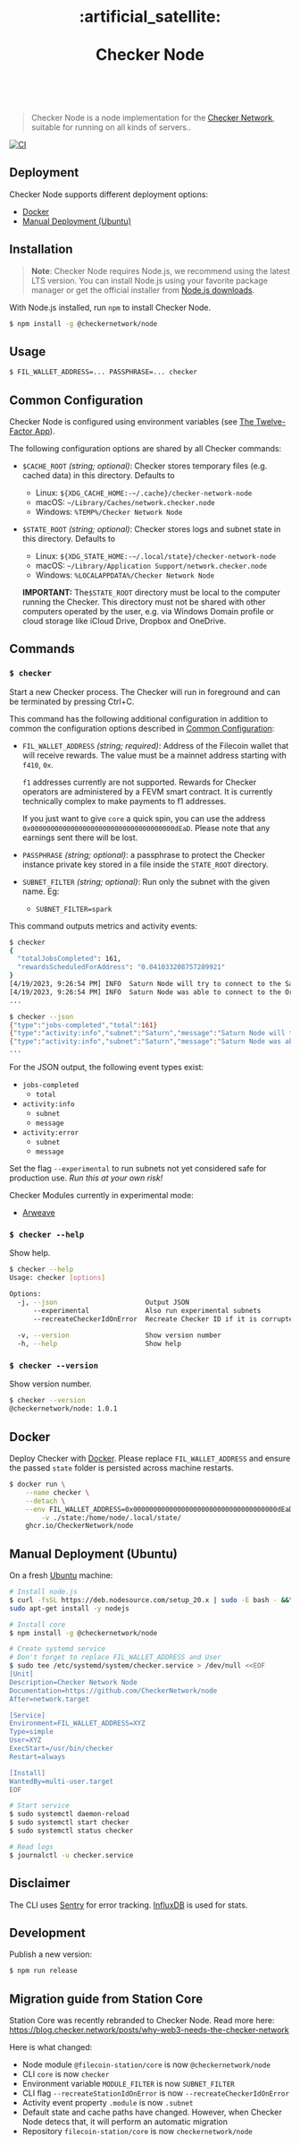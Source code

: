 <h1 align="center">
	<br>
	 :artificial_satellite:
	<br>
	<br>
	Checker Node
	<br>
	<br>
	<br>
</h1>

> Checker Node is a node implementation for the
> [Checker Network](https://checker.network), suitable for running on all kinds
> of servers..

[![CI](https://github.com/CheckerNetwork/node/actions/workflows/ci.yml/badge.svg)](https://github.com/CheckerNetwork/node/actions/workflows/ci.yml)

## Deployment

Checker Node supports different deployment options:

- [Docker](#docker)
- [Manual Deployment (Ubuntu)](#manual-deployment-ubuntu)

## Installation

> **Note**: Checker Node requires Node.js, we recommend using the latest LTS
> version. You can install Node.js using your favorite package manager or get
> the official installer from
> [Node.js downloads](https://nodejs.org/en/download/).

With Node.js installed, run `npm` to install Checker Node.

```bash
$ npm install -g @checkernetwork/node
```

## Usage

```bash
$ FIL_WALLET_ADDRESS=... PASSPHRASE=... checker
```

## Common Configuration

Checker Node is configured using environment variables (see
[The Twelve-Factor App](https://12factor.net/config)).

The following configuration options are shared by all Checker commands:

- `$CACHE_ROOT` _(string; optional)_: Checker stores temporary files (e.g.
  cached data) in this directory. Defaults to
  - Linux: `${XDG_CACHE_HOME:-~/.cache}/checker-network-node`
  - macOS: `~/Library/Caches/network.checker.node`
  - Windows: `%TEMP%/Checker Network Node`
- `$STATE_ROOT` _(string; optional)_: Checker stores logs and subnet state in
  this directory. Defaults to

  - Linux: `${XDG_STATE_HOME:-~/.local/state}/checker-network-node`
  - macOS: `~/Library/Application Support/network.checker.node`
  - Windows: `%LOCALAPPDATA%/Checker Network Node`

  **IMPORTANT:** The`$STATE_ROOT` directory must be local to the computer
  running the Checker. This directory must not be shared with other computers
  operated by the user, e.g. via Windows Domain profile or cloud storage like
  iCloud Drive, Dropbox and OneDrive.

## Commands

### `$ checker`

Start a new Checker process. The Checker will run in foreground and can be
terminated by pressing Ctrl+C.

This command has the following additional configuration in addition to common
the configuration options described in
[Common Configuration](#common-configuration):

- `FIL_WALLET_ADDRESS` _(string; required)_: Address of the Filecoin wallet that
  will receive rewards. The value must be a mainnet address starting with
  `f410`, `0x`.

  `f1` addresses currently are not supported. Rewards for Checker operators are
  administered by a FEVM smart contract. It is currently technically complex to
  make payments to f1 addresses.

  If you just want to give `core` a quick spin, you can use the address
  `0x000000000000000000000000000000000000dEaD`. Please note that any earnings
  sent there will be lost.

- `PASSPHRASE` _(string; optional)_: a passphrase to protect the Checker
  instance private key stored in a file inside the `STATE_ROOT` directory.

- `SUBNET_FILTER` _(string; optional)_: Run only the subnet with the given name.
  Eg:
  - `SUBNET_FILTER=spark`

This command outputs metrics and activity events:

```bash
$ checker
{
  "totalJobsCompleted": 161,
  "rewardsScheduledForAddress": "0.041033208757289921"
}
[4/19/2023, 9:26:54 PM] INFO  Saturn Node will try to connect to the Saturn Orchestrator...
[4/19/2023, 9:26:54 PM] INFO  Saturn Node was able to connect to the Orchestrator and will now start connecting to the Saturn network...
...
```

```bash
$ checker --json
{"type":"jobs-completed","total":161}
{"type":"activity:info","subnet":"Saturn","message":"Saturn Node will try to connect to the Saturn Orchestrator..."}
{"type":"activity:info","subnet":"Saturn","message":"Saturn Node was able to connect to the Orchestrator and will now start connecting to the Saturn network..."}
...
```

For the JSON output, the following event types exist:

- `jobs-completed`
  - `total`
- `activity:info`
  - `subnet`
  - `message`
- `activity:error`
  - `subnet`
  - `message`

Set the flag `--experimental` to run subnets not yet considered safe for
production use. _Run this at your own risk!_

Checker Modules currently in experimental mode:

- [Arweave](https://github.com/CheckerNetwork/arweave-checker/)

### `$ checker --help`

Show help.

```bash
$ checker --help
Usage: checker [options]

Options:
  -j, --json                      Output JSON                          [boolean]
      --experimental              Also run experimental subnets        [boolean]
      --recreateCheckerIdOnError  Recreate Checker ID if it is corrupted
                                                                       [boolean]
  -v, --version                   Show version number                  [boolean]
  -h, --help                      Show help                            [boolean]
```

### `$ checker --version`

Show version number.

```bash
$ checker --version
@checkernetwork/node: 1.0.1
```

## Docker

Deploy Checker with [Docker](https://www.docker.com/). Please replace
`FIL_WALLET_ADDRESS` and ensure the passed `state` folder is persisted across
machine restarts.

```bash
$ docker run \
	--name checker \
	--detach \
	--env FIL_WALLET_ADDRESS=0x000000000000000000000000000000000000dEaD \
        -v ./state:/home/node/.local/state/
	ghcr.io/CheckerNetwork/node
```

## Manual Deployment (Ubuntu)

On a fresh [Ubuntu](https://ubuntu.com/) machine:

```bash
# Install node.js
$ curl -fsSL https://deb.nodesource.com/setup_20.x | sudo -E bash - &&\
sudo apt-get install -y nodejs

# Install core
$ npm install -g @checkernetwork/node

# Create systemd service
# Don't forget to replace FIL_WALLET_ADDRESS and User
$ sudo tee /etc/systemd/system/checker.service > /dev/null <<EOF
[Unit]
Description=Checker Network Node
Documentation=https://github.com/CheckerNetwork/node
After=network.target

[Service]
Environment=FIL_WALLET_ADDRESS=XYZ
Type=simple
User=XYZ
ExecStart=/usr/bin/checker
Restart=always

[Install]
WantedBy=multi-user.target
EOF

# Start service
$ sudo systemctl daemon-reload
$ sudo systemctl start checker
$ sudo systemctl status checker

# Read logs
$ journalctl -u checker.service
```

## Disclaimer

The CLI uses [Sentry](https://sentry.io) for error tracking.
[InfluxDB](https://www.influxdata.com/) is used for stats.

## Development

Publish a new version:

```bash
$ npm run release
```

## Migration guide from Station Core

Station Core was recently rebranded to Checker Node. Read more here:
https://blog.checker.network/posts/why-web3-needs-the-checker-network

Here is what changed:

- Node module `@filecoin-station/core` is now `@checkernetwork/node`
- CLI `core` is now `checker`
- Environment variable `MODULE_FILTER` is now `SUBNET_FILTER`
- CLI flag `--recreateStationIdOnError` is now `--recreateCheckerIdOnError`
- Activity event property `.module` is now `.subnet`
- Default state and cache paths have changed. However, when Checker Node detecs
  that, it will perform an automatic migration
- Repository `filecoin-station/core` is now `checkernetwork/node`
